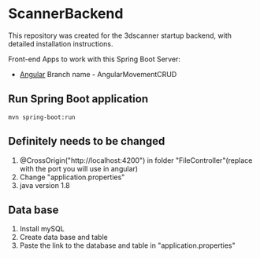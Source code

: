 # ScannerBackend
This repository was created for the 3dscanner startup backend, with detailed installation instructions.


Front-end Apps to work with this Spring Boot Server:
- [Angular](https://github.com/StatTrakR0/-ScannerFrontend)
Branch name - AngularMovementCRUD

## Run Spring Boot application
```
mvn spring-boot:run
```
## Definitely needs to be changed
1. @CrossOrigin("http://localhost:4200") in folder "FileController"(replace with the port you will use in angular)
2. Change "application.properties" 
3. java version 1.8

## Data base
1. Install mySQL
2. Create data base and table
3. Paste the link to the database and table in "application.properties"
